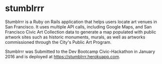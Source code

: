# stumblrrr

Stumblrrr is a Ruby on Rails application that helps users locate art venues in San Francisco. It uses multiple API calls, including Google Maps, and San Francisco Civic Art Collection data to generate a map populated with public artwork sites such as historic monuments, murals, as well as artworks commissioned through the City's Public Art Program.

Stumblrrr was Submitted to the Dev Bootcamp Civic-Hackathon in January 2016 and is deployed at https://stumblrrr.herokuapp.com.